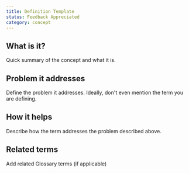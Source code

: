 ```yaml
---
title: Definition Template
status: Feedback Appreciated
category: concept
---
```


## What is it?

Quick summary of the concept and what it is.

## Problem it addresses

Define the problem it addresses. Ideally, don't even mention the term you are defining. 

## How it helps

Describe how the term addresses the problem described above.

## Related terms

Add related Glossary terms (if applicable)
